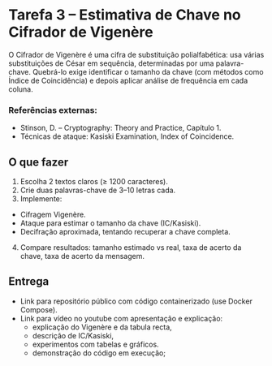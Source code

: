 
# Tarefa 3 – Estimativa de Chave no Cifrador de Vigenère


O Cifrador de Vigenère é uma cifra de substituição polialfabética: usa várias substituições de César em sequência, determinadas por uma palavra-chave.
Quebrá-lo exige identificar o tamanho da chave (com métodos como Índice de Coincidência) e depois aplicar análise de frequência em cada coluna.

### Referências externas:

* Stinson, D. – Cryptography: Theory and Practice, Capítulo 1.
* Técnicas de ataque: Kasiski Examination, Index of Coincidence.

## O que fazer

1. Escolha 2 textos claros (≥ 1200 caracteres).
2. Crie duas palavras-chave de 3–10 letras cada.
3. Implemente:
* Cifragem Vigenère.
* Ataque para estimar o tamanho da chave (IC/Kasiski).
* Decifração aproximada, tentando recuperar a chave completa.
4. Compare resultados: tamanho estimado vs real, taxa de acerto da chave, taxa de acerto da mensagem.

## Entrega

* Link para repositório público com código containerizado (use Docker Compose).
* Link para vídeo no youtube com apresentação e explicação:
    * explicação do Vigenère e da tabula recta,
    * descrição de IC/Kasiski,
    * experimentos com tabelas e gráficos.
    * demonstração do código em execução;